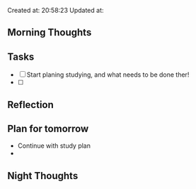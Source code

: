 Created at: 20:58:23 Updated at: 
 ## Morning Thoughts 

 ## Tasks 
 - [ ] Start planing studying, and what needs to be done ther!  
 - [ ] 
 ## Reflection 

 ## Plan for tomorrow 
 * Continue with study plan 
 *  
 ## Night Thoughts 

 
